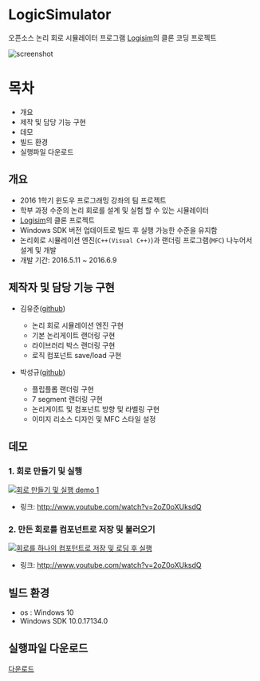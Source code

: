 # LogicSimulator

오픈소스 논리 회로 시뮬레이터 프로그램 [Logisim](http://www.cburch.com/logisim/)의 클론 코딩 프로젝트

![screenshot](https://raw.githubusercontent.com/demetoir/LogicSimulator/master/screenshot_1.jpg)

# 목차

-   개요
-   제작 및 담당 기능 구현
-   데모
-   빌드 환경
-   실행파일 다운로드

## 개요

-   2016 1학기 윈도우 프로그래밍 강좌의 팀 프로젝트
-   학부 과정 수준의 논리 회로를 설계 및 실험 할 수 있는 시뮬레이터
-   [Logisim](http://www.cburch.com/logisim/)의 클론 프로젝트
-   Windows SDK 버전 업데이트로 빌드 후 실행 가능한 수준을 유지함
-   논리회로 시뮬레이션 엔진(`C++(Visual C++)`)과 랜더링 프로그램(`MFC`) 나누어서 설계 및 개발
-   개발 기간: 2016.5.11 ~ 2016.6.9

## 제작자 및 담당 기능 구현

-   김유준([github](https://github.com/demetoir))

    -   논리 회로 시뮬레이션 엔진 구현
    -   기본 논리게이트 랜더링 구현
    -   라이브러리 박스 랜더링 구현
    -   로직 컴포넌트 save/load 구현

-   박성규([github](https://github.com/psk7142))

    -   플립플롭 랜더링 구현
    -   7 segment 랜더링 구현
    -   논리게이트 및 컴포넌트 방향 및 라벨링 구현
    -   이미지 리소스 디자인 및 MFC 스타일 설정

## 데모

### 1. 회로 만들기 및 실행

[![회로 만들기 및 실행 demo 1](http://img.youtube.com/vi/2oZ0oXUksdQ/0.jpg)](http://www.youtube.com/watch?v=2oZ0oXUksdQ "회로 만들기 및 실행 demo 1")

-   링크: http://www.youtube.com/watch?v=2oZ0oXUksdQ

### 2. 만든 회로를 컴포넌트로 저장 및 불러오기

[![회로를 하나의 컴포턴트로 저장 및 로딩 후 실행](http://img.youtube.com/vi/2oZ0oXUksdQ/0.jpg)](http://www.youtube.com/watch?v=2oZ0oXUksdQ "회로를 하나의 컴포턴트로 저장 및 로딩 후 실행")

-   링크: http://www.youtube.com/watch?v=2oZ0oXUksdQ

## 빌드 환경

-   os : Windows 10
-   Windows SDK 10.0.17134.0

## 실행파일 다운로드

[다운로드](https://github.com/demetoir/LogicSimulator/releases)
